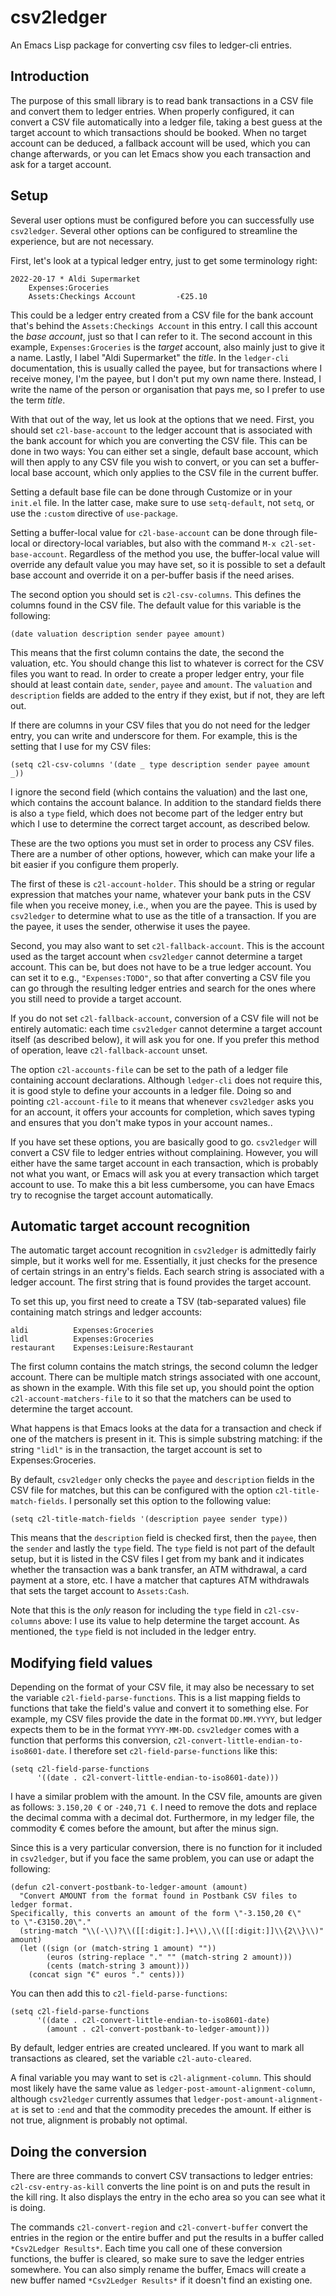 # csv2ledger #

An Emacs Lisp package for converting csv files to ledger-cli entries.

## Introduction ##

The purpose of this small library is to read bank transactions in a CSV file and convert them to ledger entries. When properly configured, it can convert a CSV file automatically into a ledger file, taking a best guess at the target account to which transactions should be booked. When no target account can be deduced, a fallback account will be used, which you can change afterwards, or you can let Emacs show you each transaction and ask for a target account.

## Setup ##

Several user options must be configured before you can successfully use `csv2ledger`. Several other options can be configured to streamline the experience, but are not necessary.

First, let's look at a typical ledger entry, just to get some terminology right:

```
2022-20-17 * Aldi Supermarket
    Expenses:Groceries
    Assets:Checkings Account         -€25.10
```

This could be a ledger entry created from a CSV file for the bank account that's behind the `Assets:Checkings Account` in this entry. I call this account the *base account*, just so that I can refer to it. The second account in this example, `Expenses:Groceries` is the *target* account, also mainly just to give it a name. Lastly, I label "Aldi Supermarket" the *title*. In the `ledger-cli` documentation, this is usually called the payee, but for transactions where I receive money, I'm the payee, but I don't put my own name there. Instead, I write the name of the person or organisation that pays me, so I prefer to use the term *title*.

With that out of the way, let us look at the options that we need. First, you should set `c2l-base-account` to the ledger account that is associated with the bank account for which you are converting the CSV file. This can be done in two ways: You can either set a single, default base account, which will then apply to any CSV file you wish to convert, or you can set a buffer-local base account, which only applies to the CSV file in the current buffer.

Setting a default base file can be done through Customize or in your `init.el` file. In the latter case, make sure to use `setq-default`, not `setq`, or use the `:custom` directive of `use-package`.

Setting a buffer-local value for `c2l-base-account` can be done through file-local or directory-local variables, but also with the command `M-x c2l-set-base-account`. Regardless of the method you use, the buffer-local value will override any default value you may have set, so it is possible to set a default base account and override it on a per-buffer basis if the need arises.

The second option you should set is `c2l-csv-columns`. This defines the columns found in the CSV file. The default value for this variable is the following:

```
(date valuation description sender payee amount)
```

This means that the first column contains the date, the second the valuation, etc. You should change this list to whatever is correct for the CSV files you want to read. In order to create a proper ledger entry, your file should at least contain `date`, `sender`, `payee` and `amount`. The `valuation` and `description` fields are added to the entry if they exist, but if not, they are left out.

If there are columns in your CSV files that you do not need for the ledger entry, you can write and underscore for them. For example, this is the setting that I use for my CSV files:

```
(setq c2l-csv-columns '(date _ type description sender payee amount _))
```

I ignore the second field (which contains the valuation) and the last one, which contains the account balance. In addition to the standard fields there is also a `type` field, which does not become part of the ledger entry but which I use to determine the correct target account, as described below.

These are the two options you must set in order to process any CSV files. There are a number of other options, however, which can make your life a bit easier if you configure them properly.

The first of these is `c2l-account-holder`. This should be a string or regular expression that matches your name, whatever your bank puts in the CSV file when you receive money, i.e., when you are the payee. This is used by `csv2ledger` to determine what to use as the title of a transaction. If you are the payee, it uses the sender, otherwise it uses the payee.

Second, you may also want to set `c2l-fallback-account`. This is the account used as the target account when `csv2ledger` cannot determine a target account. This can be, but does not have to be a true ledger account. You can set it to e.g., `"Expenses:TODO"`, so that after converting a CSV file you can go through the resulting ledger entries and search for the ones where you still need to provide a target account.

If you do not set `c2l-fallback-account`, conversion of a CSV file will not be entirely automatic: each time `csv2ledger` cannot determine a target account itself (as described below), it will ask you for one. If you prefer this method of operation, leave `c2l-fallback-account` unset.

The option `c2l-accounts-file` can be set to the path of a ledger file containing account declarations. Although `ledger-cli` does not require this, it is good style to define your accounts in a ledger file. Doing so and pointing `c2l-account-file` to it means that whenever `csv2ledger` asks you for an account, it offers your accounts for completion, which saves typing and ensures that you don't make typos in your account names..

If you have set these options, you are basically good to go. `csv2ledger` will convert a CSV file to ledger entries without complaining. However, you will either have the same target account in each transaction, which is probably not what you want, or Emacs will ask you at every transaction which target account to use. To make this a bit less cumbersome, you can have Emacs try to recognise the target account automatically.


## Automatic target account recognition ##

The automatic target account recognition in `csv2ledger` is admittedly fairly simple, but it works well for me. Essentially, it just checks for the presence of certain strings in an entry's fields. Each search string is associated with a ledger account. The first string that is found provides the target account.

To set this up, you first need to create a TSV (tab-separated values) file containing match strings and ledger accounts:

```
aldi          Expenses:Groceries
lidl          Expenses:Groceries
restaurant    Expenses:Leisure:Restaurant
```

The first column contains the match strings, the second column the ledger account. There can be multiple match strings associated with one account, as shown in the example. With this file set up, you should point the option `c2l-account-matchers-file` to it so that the matchers can be used to determine the target account.

What happens is that Emacs looks at the data for a transaction and check if one of the matchers is present in it. This is simple substring matching: if the string `"lidl"` is in the transaction, the target account is set to Expenses:Groceries.

By default, `csv2ledger` only checks the `payee` and `description` fields in the CSV file for matches, but this can be configured with the option `c2l-title-match-fields`. I personally set this option to the following value:

```
(setq c2l-title-match-fields '(description payee sender type))
```

This means that the `description` field is checked first, then the `payee`, then the `sender` and lastly the `type` field. The `type` field is not part of the default setup, but it is listed in the CSV files I get from my bank and it indicates whether the transaction was a bank transfer, an ATM withdrawal, a card payment at a store, etc. I have a matcher that captures ATM withdrawals that sets the target account to `Assets:Cash`. 

Note that this is the *only* reason for including the `type` field in `c2l-csv-columns` above: I use its value to help determine the target account. As mentioned, the `type` field is not included in the ledger entry.


## Modifying field values ##

Depending on the format of your CSV file, it may also be necessary to set the variable `c2l-field-parse-functions`. This is a list mapping fields to functions that take the field's value and convert it to something else. For example, my CSV files provide the date in the format `DD.MM.YYYY`, but ledger expects them to be in the format `YYYY-MM-DD`. `csv2ledger` comes with a function that performs this conversion, `c2l-convert-little-endian-to-iso8601-date`. I therefore set `c2l-field-parse-functions` like this:

```
(setq c2l-field-parse-functions
      '((date . c2l-convert-little-endian-to-iso8601-date)))
```

I have a similar problem with the amount. In the CSV file, amounts are given as follows: `3.150,20 €` or `-240,71 €`. I need to remove the dots and replace the decimal comma with a decimal dot. Furthermore, in my ledger file, the commodity € comes before the amount, but after the minus sign.

Since this is a very particular conversion, there is no function for it included in `csv2ledger`, but if you face the same problem, you can use or adapt the following:

```
(defun c2l-convert-postbank-to-ledger-amount (amount)
  "Convert AMOUNT from the format found in Postbank CSV files to ledger format.
Specifically, this converts an amount of the form \"-3.150,20 €\"
to \"-€3150.20\"."
  (string-match "\\(-\\)?\\([[:digit:].]+\\),\\([[:digit:]]\\{2\\}\\)" amount)
  (let ((sign (or (match-string 1 amount) ""))
        (euros (string-replace "." "" (match-string 2 amount)))
        (cents (match-string 3 amount)))
    (concat sign "€" euros "." cents)))
```

You can then add this to `c2l-field-parse-functions`:

```
(setq c2l-field-parse-functions
      '((date . c2l-convert-little-endian-to-iso8601-date)
        (amount . c2l-convert-postbank-to-ledger-amount)))
```

By default, ledger entries are created uncleared. If you want to mark all transactions as cleared, set the variable `c2l-auto-cleared`.

A final variable you may want to set is `c2l-alignment-column`. This should most likely have the same value as `ledger-post-amount-alignment-column`, although `csv2ledger` currently assumes that `ledger-post-amount-alignment-at` is set to `:end` and that the commodity precedes the amount. If either is not true, alignment is probably not optimal.


## Doing the conversion ##

There are three commands to convert CSV transactions to ledger entries: `c2l-csv-entry-as-kill` converts the line point is on and puts the result in the kill ring. It also displays the entry in the echo area so you can see what it is doing.

The commands `c2l-convert-region` and `c2l-convert-buffer` convert the entries in the region or the entire buffer and put the results in a buffer called `*Csv2Ledger Results*`. Each time you call one of these conversion functions, the buffer is cleared, so make sure to save the ledger entries somewhere. You can also simply rename the buffer, Emacs will create a new buffer named `*Csv2Ledger Results*` if it doesn't find an existing one.

